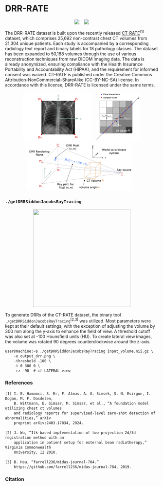 # DRR-RATE

<p align="center">
  &nbsp;&nbsp;
  <a href="https://huggingface.co/datasets/farrell236/DRR-RATE"><img src="https://img.shields.io/badge/HuggingFace-FFD21E.svg?style=for-the-badge&logo=Huggingface&logoColor=black" style="height: 40px; width: auto;"/></a>
  &nbsp;&nbsp;
  <a href=""><img src="https://img.shields.io/badge/arXiv-B31B1B.svg?style=for-the-badge&logo=arXiv&logoColor=white" style="height: 40px; width: auto;"/></a>
  &nbsp;&nbsp;
</p>

The DRR-RATE dataset is built upon the recently released [CT-RATE](https://huggingface.co/datasets/ibrahimhamamci/CT-RATE)<sup>[1]</sup> dataset, which comprises 25,692 non-contrast chest CT volumes from 21,304 unique patients. Each study is accompanied by a corresponding radiology text report and binary labels for 18 pathology classes. The dataset has been expanded to 50,188 volumes through the use of various reconstruction techniques from raw DICOM imaging data. The data is already anonymized, ensuring compliance with the Health Insurance Portability and Accountability Act (HIPAA), and the requirement for informed consent was waived. CT-RATE is published under the Creative Commons Attribution-NonCommercial-ShareAlike (CC-BY-NC-SA) license. In accordance with this license, DRR-RATE is licensed under the same terms.

<p align="center">
  &nbsp;&nbsp;
  <img src="assets/drr_plane.png" style="height: 160px; width: auto;"/>
  &nbsp;&nbsp;
  <img src="assets/siddon.png" style="height: 160px; width: auto;"/>
  &nbsp;&nbsp;
  <img src="assets/DRR.png" style="height: 160px; width: auto;"/>
  &nbsp;&nbsp;
</p>

### `./getDRRSiddonJacobsRayTracing`

<p align="center">
  &nbsp;&nbsp;
  <img src="assets/output.gif" style="height: 320px; width: 320px;"/>
  &nbsp;&nbsp;
</p>

To generate DRRs of the CT-RATE dataset, the binary tool `./getDRRSiddonJacobsRayTracing`<sup>[2,3]</sup> was utilized. Most parameters were kept at their default settings, with the exception of adjusting the volume by 300 mm along the y-axis to enhance the field of view. A threshold cutoff was also set at -100 Hounsfield units (HU). To create lateral view images, the volume was rotated 90 degrees counterclockwise around the z-axis. 

```shell
user@machine:~$ ./getDRRSiddonJacobsRayTracing input_volume.nii.gz \
    -o output_drr.png \
    -threshold -100 \
    -t 0 300 0 \
    -rz -90  # if LATERAL view
```

### References

```text
[1] I. E. Hamamci, S. Er, F. Almas, A. G. Simsek, S. N. Esirgun, I. Dogan, M. F. Dasdelen,
    B. Wittmann, E. Simsar, M. Simsar, et al., “A foundation model utilizing chest ct volumes
    and radiology reports for supervised-level zero-shot detection of abnormalities,” arXiv 
    preprint arXiv:2403.17834, 2024.

[2] J. Wu, “Itk-based implementation of two-projection 2d/3d registration method with an 
    application in patient setup for external beam radiotherapy,” Virginia Commonwealth 
    University, 12 2010.

[3] B. Hou, “farrell236/midas-journal-784.”
    https://github.com/farrell236/midas-journal-784, 2019.
```

### Citation

```text

```